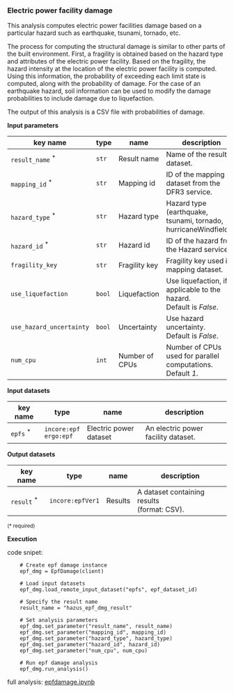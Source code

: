 ### Electric power facility damage

This analysis computes electric power facilities damage based on a particular hazard such as earthquake, tsunami, tornado, etc.

The process for computing the structural damage is similar to other parts of the built environment. First, a fragility
is obtained based on the hazard type and attributes of the electric power facility. Based on the fragility, the hazard intensity at the 
location of the electric power facility is computed. Using this information, the probability of exceeding each limit state is computed, 
along with the probability of damage. For the case of an earthquake hazard, soil information can be used to
modify the damage probabilities to include damage due to liquefaction.  

The output of this analysis is a CSV file with probabilities of damage.

**Input parameters**

key name | type | name | description
--- | --- | --- | ---
`result_name` <sup>*</sup> | `str` | Result name | Name of the result dataset.
`mapping_id` <sup>*</sup> | `str` | Mapping id | ID of the mapping dataset from the DFR3 service.
`hazard_type` <sup>*</sup> | `str` | Hazard type | Hazard type (earthquake, tsunami, tornado, hurricaneWindfields). 
`hazard_id` <sup>*</sup> | `str` | Hazard id | ID of the hazard from the Hazard service.
`fragility_key` | `str` | Fragility key | Fragility key used in mapping dataset.
`use_liquefaction` | `bool` | Liquefaction | Use liquefaction, if applicable to the hazard. <br>Default is *False*.
`use_hazard_uncertainty` | `bool` | Uncertainty | Use hazard uncertainty. <br>Default is *False*.
`num_cpu` | `int` | Number of CPUs | Number of CPUs used for parallel computations. <br>Default *1*.

**Input datasets**

key name | type | name | description
--- | --- | --- | ---
`epfs` <sup>*</sup> | `incore:epf`<br>`ergo:epf` | Electric power dataset | An electric power facility dataset.

**Output datasets**

key name | type | name | description
--- | --- | --- | ---
`result` <sup>*</sup> | `incore:epfVer1` | Results | A dataset containing results <br>(format: CSV).

<small>(* required)</small>

**Execution**

code snipet:

```
    # Create epf damage instance
    epf_dmg = EpfDamage(client)

    # Load input datasets
    epf_dmg.load_remote_input_dataset("epfs", epf_dataset_id)

    # Specify the result name
    result_name = "hazus_epf_dmg_result"

    # Set analysis parameters
    epf_dmg.set_parameter("result_name", result_name)
    epf_dmg.set_parameter("mapping_id", mapping_id)
    epf_dmg.set_parameter("hazard_type", hazard_type)
    epf_dmg.set_parameter("hazard_id", hazard_id)
    epf_dmg.set_parameter("num_cpu", num_cpu)

    # Run epf damage analysis
    epf_dmg.run_analysis()
```

full analysis: [epfdamage.ipynb](https://incore2.ncsa.illinois.edu/doc/examples/epfdamage.ipynb)